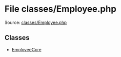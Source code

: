 File classes/Employee.php
=========
Source: [classes/Employee.php](https://github.com/PrestaShop/PrestaShop/blob/1.6.1.1/classes/Employee.php)


Classes
-------

* [EmployeeCore](class.EmployeeCore)

